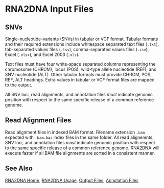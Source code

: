 # RNA2DNA Input Files

## SNVs

Single-nucleotide-variants (SNVs) in tabular or VCF format. Tabular
formats and their required extensions include whitespace separated
text files (`.txt`), tab-separated values files
(`.tsv`), comma-separated values files (`.csv`), Excel (`.xlsx`),
and Excel 2003 (`.xls`).

Text files must have four white-space separated columns
representing the chromosome (CHROM), locus (POS), wild-type allele
nucleotide (REF), and SNV nucleotide (ALT). Other tabular formats must
provide CHROM, POS, REF, ALT headings. Extra values in tabular or VCF
format files are mapped to the output.

All SNV loci, read alignments, and annotation files *must* indicate
genomic position with respect to the same specific release of a common
reference genome.

## Read Alignment Files

Read alignment files in indexed BAM format. Filename extension `.bam`
expected with `.bam.bai` index files in the same folder. All read
alignemnts, SNV loci, and annotation files *must* indicate genomic
position with respect to the same specific release of a common
reference genome. RNA2DNA will execute faster if all BAM file
alignments are sorted in a consistent manner.

## See Also

[RNA2DNA Home](..), [RNA2DNA Usage](Usage.md), [Output Files](OutputFiles.md), [Annotation Files](AnnotationFiles.md)

